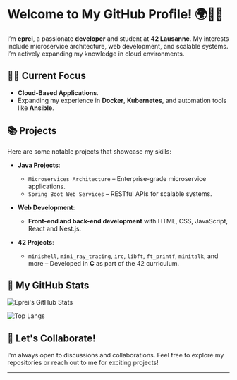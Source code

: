 # Welcome to My GitHub Profile! 🌍👨‍💻

I’m **eprei**, a passionate **developer** and student at **42 Lausanne**. My interests include microservice architecture, web development, and scalable systems. I’m actively expanding my knowledge in cloud environments.

## 🧑‍💻 Current Focus
- **Cloud-Based Applications**.
- Expanding my experience in **Docker**, **Kubernetes**, and automation tools like **Ansible**.

## 📚 Projects
Here are some notable projects that showcase my skills:
- **Java Projects**:
  - `Microservices Architecture` – Enterprise-grade microservice applications.
  - `Spring Boot Web Services` – RESTful APIs for scalable systems.

- **Web Development**:
  - **Front-end and back-end development** with HTML, CSS, JavaScript, React and Nest.js.

- **42 Projects**:
  - `minishell`, `mini_ray_tracing`, `irc`, `libft`, `ft_printf`, `minitalk`, and more – Developed in **C** as part of the 42 curriculum.

## 🚀 My GitHub Stats
![Eprei's GitHub Stats](https://github-readme-stats.vercel.app/api?username=eprei&show_icons=true&theme=radical)

![Top Langs](https://github-readme-stats.vercel.app/api/top-langs/?username=eprei&layout=compact&theme=radical)

## 💬 Let's Collaborate!
I'm always open to discussions and collaborations. Feel free to explore my repositories or reach out to me for exciting projects!

---


<!--
**eprei/eprei** is a ✨ _special_ ✨ repository because its `README.md` (this file) appears on your GitHub profile.

Here are some ideas to get you started:

- 🔭 I’m currently working on ...
- 🌱 I’m currently learning ...
- 👯 I’m looking to collaborate on ...
- 🤔 I’m looking for help with ...
- 💬 Ask me about ...
- 📫 How to reach me: ...
- 😄 Pronouns: ...
- ⚡ Fun fact: ...
-->
